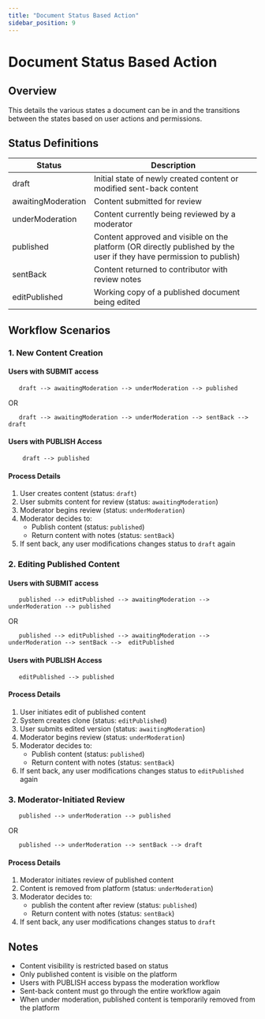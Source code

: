 ```yaml
---
title: "Document Status Based Action"
sidebar_position: 9
---
```


# Document Status Based Action

## Overview

This details the various states a document can be in and the transitions between the states based on user actions and permissions.

## Status Definitions

| Status | Description |
|--------|-------------|
| draft | Initial state of newly created content or modified sent-back content |
| awaitingModeration | Content submitted for review |
| underModeration | Content currently being reviewed by a moderator |
| published | Content approved and visible on the platform (OR directly published by the user if they have permission to publish) |
| sentBack | Content returned to contributor with review notes |
| editPublished | Working copy of a published document being edited |

## Workflow Scenarios

### 1. New Content Creation

#### Users with SUBMIT access
```
   draft --> awaitingModeration --> underModeration --> published
```
   OR
```
   draft --> awaitingModeration --> underModeration --> sentBack --> draft
```

#### Users with PUBLISH Access
```
    draft --> published
```

#### Process Details

1. User creates content (status: `draft`)
2. User submits content for review (status: `awaitingModeration`)
3. Moderator begins review (status: `underModeration`)
4. Moderator decides to:
   - Publish content (status: `published`)
   - Return content with notes (status: `sentBack`)
5. If sent back, any user modifications changes status to `draft` again

### 2. Editing Published Content

#### Users with SUBMIT access
```
   published --> editPublished --> awaitingModeration --> underModeration --> published
```
   OR
```
   published --> editPublished --> awaitingModeration --> underModeration --> sentBack -->  editPublished
```

#### Users with PUBLISH Access
```
   editPublished --> published
```

#### Process Details

1. User initiates edit of published content
2. System creates clone (status: `editPublished`)
3. User submits edited version (status: `awaitingModeration`)
4. Moderator begins review (status: `underModeration`)
5. Moderator decides to:
   - Publish content (status: `published`)
   - Return content with notes (status: `sentBack`)
6. If sent back, any user modifications changes status to `editPublished` again

### 3. Moderator-Initiated Review

```
   published --> underModeration --> published
```
   OR
```
   published --> underModeration --> sentBack --> draft
```

#### Process Details

1. Moderator initiates review of published content
2. Content is removed from platform (status: `underModeration`)
3. Moderator decides to:
   - publish the content after review (status: `published`)
   - Return content with notes (status: `sentBack`)
4. If sent back, any user modifications changes status to `draft`

## Notes

- Content visibility is restricted based on status
- Only published content is visible on the platform
- Users with PUBLISH access bypass the moderation workflow
- Sent-back content must go through the entire workflow again
- When under moderation, published content is temporarily removed from the platform